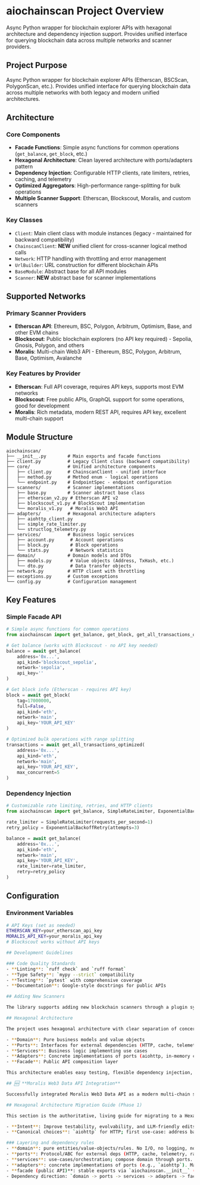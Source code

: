 # aiochainscan Project Overview

Async Python wrapper for blockchain explorer APIs with hexagonal architecture and dependency injection support. Provides unified interface for querying blockchain data across multiple networks and scanner providers.

## Project Purpose
Async Python wrapper for blockchain explorer APIs (Etherscan, BSCScan, PolygonScan, etc.). Provides unified interface for querying blockchain data across multiple networks with both legacy and modern unified architectures.

## Architecture

### Core Components
- **Facade Functions**: Simple async functions for common operations (`get_balance`, `get_block`, etc.)
- **Hexagonal Architecture**: Clean layered architecture with ports/adapters pattern
- **Dependency Injection**: Configurable HTTP clients, rate limiters, retries, caching, and telemetry
- **Optimized Aggregators**: High-performance range-splitting for bulk operations
- **Multiple Scanner Support**: Etherscan, Blockscout, Moralis, and custom scanners

### Key Classes
- `Client`: Main client class with module instances (legacy - maintained for backward compatibility)
- `ChainscanClient`: **NEW** unified client for cross-scanner logical method calls
- `Network`: HTTP handling with throttling and error management
- `UrlBuilder`: URL construction for different blockchain APIs
- `BaseModule`: Abstract base for all API modules
- `Scanner`: **NEW** abstract base for scanner implementations

## Supported Networks

### Primary Scanner Providers
- **Etherscan API**: Ethereum, BSC, Polygon, Arbitrum, Optimism, Base, and other EVM chains
- **Blockscout**: Public blockchain explorers (no API key required) - Sepolia, Gnosis, Polygon, and others
- **Moralis**: Multi-chain Web3 API - Ethereum, BSC, Polygon, Arbitrum, Base, Optimism, Avalanche

### Key Features by Provider
- **Etherscan**: Full API coverage, requires API keys, supports most EVM networks
- **Blockscout**: Free public APIs, GraphQL support for some operations, good for development
- **Moralis**: Rich metadata, modern REST API, requires API key, excellent multi-chain support

## Module Structure
```
aiochainscan/
├── __init__.py        # Main exports and facade functions
├── client.py          # Legacy Client class (backward compatibility)
├── core/              # Unified architecture components
│   ├── client.py      # ChainscanClient - unified interface
│   ├── method.py      # Method enum - logical operations
│   └── endpoint.py    # EndpointSpec - endpoint configuration
├── scanners/          # Scanner implementations
│   ├── base.py        # Scanner abstract base class
│   ├── etherscan_v2.py # Etherscan API v2
│   ├── blockscout_v1.py # BlockScout implementation
│   └── moralis_v1.py   # Moralis Web3 API
├── adapters/          # Hexagonal architecture adapters
│   ├── aiohttp_client.py
│   ├── simple_rate_limiter.py
│   └── structlog_telemetry.py
├── services/          # Business logic services
│   ├── account.py      # Account operations
│   ├── block.py        # Block operations
│   └── stats.py        # Network statistics
├── domain/            # Domain models and DTOs
│   ├── models.py       # Value objects (Address, TxHash, etc.)
│   └── dto.py          # Data transfer objects
├── network.py         # HTTP client with throttling
├── exceptions.py      # Custom exceptions
└── config.py          # Configuration management
```

## Key Features

### Simple Facade API
```python
# Simple async functions for common operations
from aiochainscan import get_balance, get_block, get_all_transactions_optimized

# Get balance (works with Blockscout - no API key needed)
balance = await get_balance(
    address='0x...',
    api_kind='blockscout_sepolia',
    network='sepolia',
    api_key=''
)

# Get block info (Etherscan - requires API key)
block = await get_block(
    tag=17000000,
    full=False,
    api_kind='eth',
    network='main',
    api_key='YOUR_API_KEY'
)

# Optimized bulk operations with range splitting
transactions = await get_all_transactions_optimized(
    address='0x...',
    api_kind='eth',
    network='main',
    api_key='YOUR_API_KEY',
    max_concurrent=5
)
```

### Dependency Injection
```python
# Customizable rate limiting, retries, and HTTP clients
from aiochainscan import get_balance, SimpleRateLimiter, ExponentialBackoffRetry

rate_limiter = SimpleRateLimiter(requests_per_second=1)
retry_policy = ExponentialBackoffRetry(attempts=3)

balance = await get_balance(
    address='0x...',
    api_kind='eth',
    network='main',
    api_key='YOUR_API_KEY',
    rate_limiter=rate_limiter,
    retry=retry_policy
)
```

## Configuration

### Environment Variables
```bash
# API Keys (set as needed)
ETHERSCAN_KEY=your_etherscan_api_key
MORALIS_API_KEY=your_moralis_api_key
# Blockscout works without API keys

## Development Guidelines

### Code Quality Standards
- **Linting**: `ruff check` and `ruff format`
- **Type Safety**: `mypy --strict` compatibility
- **Testing**: `pytest` with comprehensive coverage
- **Documentation**: Google-style docstrings for public APIs

## Adding New Scanners

The library supports adding new blockchain scanners through a plugin system. See the scanner implementations in `aiochainscan/scanners/` for examples of how to add support for new APIs.

## Hexagonal Architecture

The project uses hexagonal architecture with clear separation of concerns:

- **Domain**: Pure business models and value objects
- **Ports**: Interfaces for external dependencies (HTTP, cache, telemetry)
- **Services**: Business logic implementing use cases
- **Adapters**: Concrete implementations of ports (aiohttp, in-memory cache)
- **Facade**: Public API composition layer

This architecture enables easy testing, flexible dependency injection, and technology swapping.

## 🆕 **Moralis Web3 Data API Integration**

Successfully integrated Moralis Web3 Data API as a modern multi-chain scanner with RESTful endpoints and rich metadata support.

## Hexagonal Architecture Migration Guide (Phase 1)

This section is the authoritative, living guide for migrating to a Hexagonal Architecture without breaking the public API. Keep it concise and update as we progress.

- **Intent**: Improve testability, evolvability, and LLM-friendly edits via clear layering and ports/adapters. Zero breaking changes in this phase.
- **Canonical choices**: `aiohttp` for HTTP; first use-case: address balance; introduce import-linter contracts.

### Layering and dependency rules
- **domain**: pure entities/value-objects/rules. No I/O, no logging, no env access.
- **ports**: Protocol/ABC for external deps (HTTP, cache, telemetry, rate-limits, endpoint builder later).
- **services**: use-cases/orchestration; compose domain through ports.
- **adapters**: concrete implementations of ports (e.g., `aiohttp`). Mapping DTO ↔ domain.
- **facade (public API)**: stable exports via `aiochainscan.__init__` (re-exports).
- Dependency direction: `domain -> ports -> services -> adapters -> facade` (no cycles; only rightward imports).
